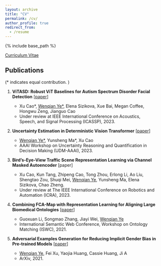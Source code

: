 ```yaml
---
layout: archive
title: "CV"
permalink: /cv/
author_profile: true
redirect_from:
  - /resume
---
```


{% include base_path %}

[Curriculum Vitae](http://wenqian-ye.github.io/files/cv.pdf)

Publications
------

(* indicates equal contribution. )

1. **ViTASD: Robust ViT Baselines for Autism Spectrum Disorder Facial Detection** \[[paper](https://arxiv.org/abs/2210.16943)\]

   * Xu Cao*, <u>Wenqian Ye*</u>, Elena Sizikova, Xue Bai, Megan Coffee, Hongwu Zeng, Jianguo Cao 
   * Under review at IEEE International Conference on Acoustics, Speech, and Signal Processing (ICASSP), 2023.

2. **Uncertainty Estimation in Deterministic Vision Transformer** \[[paper](https://charliezhaoyinpeng.github.io/UDM-AAAI23/ap/)\]

   * <u>Wenqian Ye*</u>, Yunsheng Ma*, Xu Cao
   * AAAI Workshop on Uncertainty Reasoning and Quantification in Decision Making (UDM-AAAI), 2023.

3. **Bird’s-Eye-View Traffic Scene Representation Learning via Channel Masked Autoencoder** \[paper\]

   * Xu Cao, Kun Tang, Zhipeng Cao, Tong Zhou, Erlong Li, Ao Liu, Shengtao Zou, Shuqi Mei, <u>Wenqian Ye</u>, Yunsheng Ma, Elena Sizikova, Chao Zheng.
   * Under review at The IEEE International Conference on Robotics and Automation (ICRA), 2023.

4. **Combining FCA-Map with Representation Learning for Aligning Large Biomedical Ontologies** \[[paper](https://ceur-ws.org/Vol-3063/om2021_poster1.pdf)\]

   * Guoxuan Li, Songmao Zhang, Jiayi Wei, <u>Wenqian Ye</u>
   * International Semantic Web Conference, Workshop on Ontology Matching (ISWC), 2021.

5. **Adversarial Examples Generation for Reducing Implicit Gender Bias in Pre-trained Models** \[[paper](https://arxiv.org/abs/2110.01094)\]

   * <u>Wenqian Ye</u>, Fei Xu, Yaojia Huang, Cassie Huang, Ji A
   * ArXiv, 2021.


<!-- Education
======
* B.S. in Mathematics, University of Illinois Urbana Champaign, 2020
* M.S. in Computer Science, New York University, 2022

Work experience
======

* **Embedded Software Engineer**
  * Cirrus Logic
  * Duties included:
    * Work on internal and customer-facing UI design and implementation system-level testing for components including device driver, firmware, UI Software test automation.
    * Implement DSP algorithm prototype in Python/Matlab and fixed-point firmware in C/C++.
    * Conduct Embedded Software validation and testing for audio and haptics application -- unit test design, automation, analysis, and report.


* **LiveSensus**
  * Coordinated Science Laboratory, University of Illinois
  * Duties included:
    * Built a machine learning model and open-sourced dataset consisting of 30 hours of audio labeled with MOS scores
for quality estimation during Vo-IP.
    * Designed and developed both simulators to re-create quality degradation in videos and audios for dataset and
survey launched on AWS and LiveSensus website.
    * Collaborated with four other founders, Professor Sanjay Patel and a leading live streaming company, five founders
selected from 40 students under \textit{Alchemy Foundry} at UIUC \textit{Coordinated Science Laboratory(CSL)}. -->

  
<!-- Skills
======
* Skill 1
* Skill 2
  * Sub-skill 2.1
  * Sub-skill 2.2
  * Sub-skill 2.3
* Skill 3

Publications
======
  <ul>{% for post in site.publications %}
    {% include archive-single-cv.html %}
  {% endfor %}</ul>
  
Talks
======
  <ul>{% for post in site.talks %}
    {% include archive-single-talk-cv.html %}
  {% endfor %}</ul>
  
Teaching
======
  <ul>{% for post in site.teaching %}
    {% include archive-single-cv.html %}
  {% endfor %}</ul> -->
  
<!-- Academic Service
======
* Reviewer of *International Conference on Acoustics, Speech, and Signal Processing (ICASSP)*, 2023
* Reviewer of *The AAAI Conference on Artificial Intelligence (AAAI)*, 2023
* Reviewer of *International Conference on Machine Learning (ICML)*, 2022 -->
